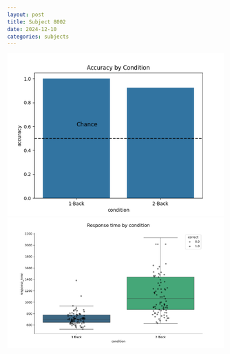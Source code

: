 ```yaml
---
layout: post
title: Subject 8002
date: 2024-12-10
categories: subjects
---
```


![](data/8002/run-25/8002_ATS_acc.png)
![](data/8002/run-25/8002_ATS_rt.png)
